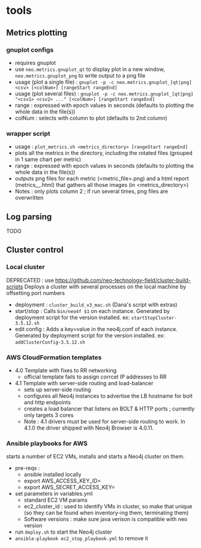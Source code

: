 # tools

## Metrics plotting
### gnuplot configs
 * requires gnuplot
 * use `neo.metrics.gnuplot_qt` to display plot in a new window, `neo.metrics.gnuplot_png` to write output to a png file
 * usage (plot a single file) : 
  `gnuplot -p -c neo.metrics.gnuplot_[qt|png] <csv> [<colNum>] [rangeStart rangeEnd]`
 * usage (plot several files) :  `gnuplot -p -c neo.metrics.gnuplot_[qt|png] "<csv1> <csv2> ..." [<colNum>] [rangeStart rangeEnd]`
 * range : expressed with epoch values in seconds (defaults to plotting the whole data in the file(s))
 * colNum : selects with column to plot (defaults to 2nd column)
### wrapper script
 * usage : `plot_metrics.sh <metrics_directory> [rangeStart rangeEnd]`
 * plots all the metrics in the directory, including the rotated files (grouped in 1 same chart per metric)
 * range : expressed with epoch values in seconds (defaults to plotting the whole data in the file(s))
 * outputs png files for each metric (<metric_file>.png) and a html report (metrics_<start>_<end>.html) that gathers all those images (in <metrics_directory>)
 * Notes : only plots column 2 ; if run several times, png files are overwritten
## Log parsing
TODO
## Cluster control
### Local cluster
DEPRECATED : use https://github.com/neo-technology-field/cluster-build-scripts
Deploys a cluster with several processes on the local machine by offsetting port numbers
  * deployment : `cluster_build_v3_mac.sh` (Dana's script with extras)
  * start/stop : Calls `bin/neo4f $1` on each instance. Generated by deployment script for the version installed. ex: `startStopCluster-3.5.12.sh`
  * edit config : Adds a key=value in the neo4j.conf of each instance. Generated by deployment script for the version installed. ex: `addClusterConfig-3.5.12.sh`
### AWS CloudFormation templates
  * 4.0 Template with fixes to RR networking
    * official template fails to assign corrcet IP addresses to RR
  * 4.1 Template with server-side routing and load-balancer
    * sets up server-side routing
    * configures all Neo4j instances to advertise the LB hostname for bolt and http endpoints
    * creates a load balancer that listens on BOLT & HTTP ports ; currently only targets 3 cores
    * Note : 4.1 drivers must be used for server-side routing to work. In 4.1.0 the driver shipped with Neo4j Browser is 4.0.11. 
### Ansible playbooks for AWS 
starts a number of EC2 VMs, installs and starts a Neo4j cluster on them.
  * pre-reqs : 
    * ansible installed locally
    * export AWS_ACCESS_KEY_ID=<your key>
    * export AWS_SECRET_ACCESS_KEY=<your key secret>
  * set parameters in variables.yml
    * standard EC2 VM params
    * ec2_cluster_id : used to identify VMs in cluster, so make that unique (so they can be found when inventory-ing them, terminating them)
    * Software versions : make sure java verison is compatible with neo version
  * run `deploy.sh` to start the Neo4j cluster
  * `ansible-playbook ec2_stop_playbook.yml` to remove it
